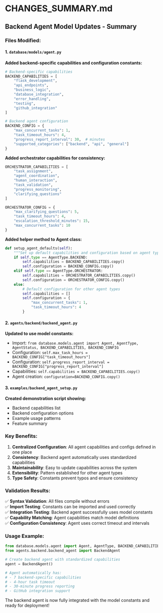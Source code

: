 # CHANGES_SUMMARY.md

## Backend Agent Model Updates - Summary

### Files Modified:

#### 1. `database/models/agent.py`
**Added backend-specific capabilities and configuration constants:**

```python
# Backend-specific capabilities
BACKEND_CAPABILITIES = [
    "flask_development",
    "api_endpoints", 
    "business_logic",
    "database_integration",
    "error_handling",
    "testing",
    "github_integration"
]

# Backend agent configuration
BACKEND_CONFIG = {
    "max_concurrent_tasks": 1,
    "task_timeout_hours": 4,
    "progress_report_interval": 30,  # minutes
    "supported_categories": ["backend", "api", "general"]
}
```

**Added orchestrator capabilities for consistency:**
```python
ORCHESTRATOR_CAPABILITIES = [
    "task_assignment",
    "agent_coordination", 
    "human_interaction",
    "task_validation",
    "progress_monitoring",
    "clarifying_questions"
]

ORCHESTRATOR_CONFIG = {
    "max_clarifying_questions": 5,
    "task_timeout_hours": 4,
    "escalation_threshold_minutes": 15,
    "max_concurrent_tasks": 10
}
```

**Added helper method to Agent class:**
```python
def setup_agent_defaults(self):
    """Set up default capabilities and configuration based on agent type"""
    if self.type == AgentType.BACKEND:
        self.capabilities = BACKEND_CAPABILITIES.copy()
        self.configuration = BACKEND_CONFIG.copy()
    elif self.type == AgentType.ORCHESTRATOR:
        self.capabilities = ORCHESTRATOR_CAPABILITIES.copy()
        self.configuration = ORCHESTRATOR_CONFIG.copy()
    else:
        # Default configuration for other agent types
        self.capabilities = []
        self.configuration = {
            "max_concurrent_tasks": 1,
            "task_timeout_hours": 4
        }
```

#### 2. `agents/backend/backend_agent.py`
**Updated to use model constants:**
- Import: `from database.models.agent import Agent, AgentType, AgentStatus, BACKEND_CAPABILITIES, BACKEND_CONFIG`
- Configuration: `self.max_task_hours = BACKEND_CONFIG["task_timeout_hours"]`
- Configuration: `self.progress_report_interval = BACKEND_CONFIG["progress_report_interval"]`
- Capabilities: `self.capabilities = BACKEND_CAPABILITIES.copy()`
- Agent creation: `configuration=BACKEND_CONFIG.copy()`

#### 3. `examples/backend_agent_setup.py`
**Created demonstration script showing:**
- Backend capabilities list
- Backend configuration options
- Example usage patterns
- Feature summary

### Key Benefits:

1. **Centralized Configuration**: All agent capabilities and configs defined in one place
2. **Consistency**: Backend agent automatically uses standardized capabilities
3. **Maintainability**: Easy to update capabilities across the system
4. **Extensibility**: Pattern established for other agent types
5. **Type Safety**: Constants prevent typos and ensure consistency

### Validation Results:

✅ **Syntax Validation**: All files compile without errors  
✅ **Import Testing**: Constants can be imported and used correctly  
✅ **Integration Testing**: Backend agent successfully uses model constants  
✅ **Capability Matching**: Agent capabilities match model definitions  
✅ **Configuration Consistency**: Agent uses correct timeout and intervals  

### Usage Example:

```python
from database.models.agent import Agent, AgentType, BACKEND_CAPABILITIES, BACKEND_CONFIG
from agents.backend.backend_agent import BackendAgent

# Create backend agent with standardized capabilities
agent = BackendAgent()

# Agent automatically has:
# - 7 backend-specific capabilities
# - 4-hour task timeout
# - 30-minute progress reporting
# - GitHub integration support
```

The backend agent is now fully integrated with the model constants and ready for deployment!